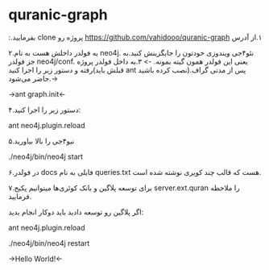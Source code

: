 # quranic-graph
:&#x202b;۱.از آدرس https://github.com/vahidooo/quranic-graph پروژه رو clone بفرمایید.

۲.یه فولدر داخلش هست به نام neo4j. نئو۴جی ویندوزی خودتون را جایگزینش کنید.به جز فولدر neo4j/conf. یعنی این فولدر همون گیته بمونه.
->
۳.به داخل فولدر پروژه رفته و دستور زیر را اجرا کنید(قبلش باید ant نصب کرده باشید).پس از مدتی گراف حاضر می‌شود.>-

->ant graph.init<-

۴.دستور زیر را اجرا کنید:

ant neo4j.plugin.reload

۵.نیو۴جی را بالا بیاورید

./neo4j/bin/neo4j start

۶.در فولدر docs فایلی به نام queries.txt‌ هست که قالب چند کویری نوشته شده است.

۷.برای توسعه پلاگین و بانک کوئری‌ها میتوانیم پکیج server.ext.quran را ملاحظه فرمایید.



اگر پلاگین رو توسعه دادید باید دوکار انجام بدید:

ant neo4j.plugin.reload

./neo4j/bin/neo4j restart


->Hello World!<-
